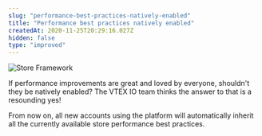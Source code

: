 ```yaml
---
slug: "performance-best-practices-natively-enabled"
title: "Performance best practices natively enabled"
createdAt: 2020-11-25T20:29:16.027Z
hidden: false
type: "improved"
---
```


![Store Framework](https://cdn.jsdelivr.net/gh/vtexdocs/dev-portal-content@main/images/performance-best-practices-natively-enabled-0.png)

If performance improvements are great and loved by everyone, shouldn't they be natively enabled? The VTEX IO team thinks the answer to that is a resounding yes!

From now on, all new accounts using the platform will automatically inherit all the currently available store performance best practices.

